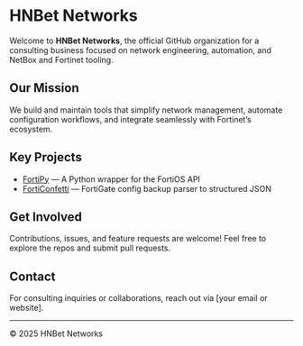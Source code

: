 # HNBet Networks

Welcome to **HNBet Networks**, the official GitHub organization for a consulting business focused on network engineering, automation, and NetBox and Fortinet tooling.

## Our Mission

We build and maintain tools that simplify network management, automate configuration workflows, and integrate seamlessly with Fortinet’s ecosystem.

## Key Projects

- [FortiPy](https://github.com/HNBetNetworks/fortipy) — A Python wrapper for the FortiOS API  
- [FortiConfetti](https://github.com/HNBetNetworks/forticonfetti) — FortiGate config backup parser to structured JSON

## Get Involved

Contributions, issues, and feature requests are welcome! Feel free to explore the repos and submit pull requests.

## Contact

For consulting inquiries or collaborations, reach out via [your email or website].

---

© 2025 HNBet Networks  
